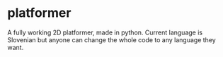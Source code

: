 # platformer
A fully working 2D platformer, made in python. Current language is Slovenian but anyone can change the whole code to any language they want.

